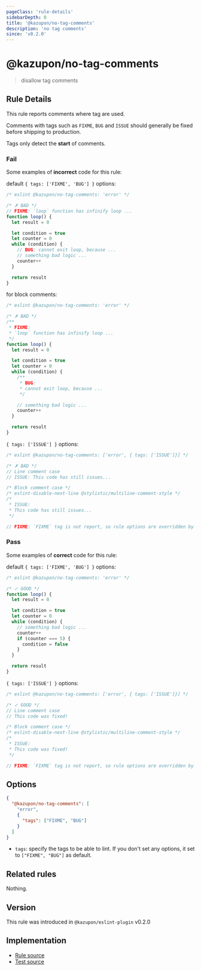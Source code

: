 ```yaml
---
pageClass: 'rule-details'
sidebarDepth: 0
title: '@kazupon/no-tag-comments'
description: 'no tag comments'
since: 'v0.2.0'
---
```


# @kazupon/no-tag-comments

> disallow tag comments

## Rule Details

This rule reports comments where tag are used.

Comments with tags such as `FIXME`, `BUG` and `ISSUE` should generally be fixed before shipping to production.

Tags only detect the **start** of comments.

<!-- eslint-skip -->

### Fail

Some examples of **incorrect** code for this rule:

<eslint-code-block>

default `{ tags: ['FIXME', 'BUG'] }` options:

<!-- eslint-skip -->

```js
/* eslint @kazupon/no-tag-comments: 'error' */

/* ✗ BAD */
// FIXME: `loop` function has infinify loop ...
function loop() {
  let result = 0

  let condition = true
  let counter = 0
  while (condition) {
    // BUG: cannot exit loop, because ...
    // something bad logic ...
    counter++
  }

  return result
}
```

for block comments:

<!-- eslint-skip -->

```js
/* eslint @kazupon/no-tag-comments: 'error' */

/* ✗ BAD */
/**
 * FIXME:
 * `loop` function has infinify loop ...
 */
function loop() {
  let result = 0

  let condition = true
  let counter = 0
  while (condition) {
    /**
     * BUG:
     * cannot exit loop, because ...
     */

    // something bad logic ...
    counter++
  }

  return result
}
```

`{ tags: ['ISSUE'] }` options:

<!-- eslint-skip -->

```js
/* eslint @kazupon/no-tag-comments: ['error', { tags: ['ISSUE']}] */

/* ✗ BAD */
// Line comment case
// ISSUE: This code has still issues...

/* Block comment case */
/* eslint-disable-next-line @stylistic/multiline-comment-style */
/*
 * ISSUE:
 * This code has still issues...
 */

// FIXME: `FIXME` tag is not report, so rule options are overridden by 'ISSUE'
```

</eslint-code-block>

### Pass

Some examples of **correct** code for this rule:

<eslint-code-block>

default `{ tags: ['FIXME', 'BUG'] }` options:

<!-- eslint-skip -->

```js
/* eslint @kazupon/no-tag-comments: 'error' */

/* ✓ GOOD */
function loop() {
  let result = 0

  let condition = true
  let counter = 0
  while (condition) {
    // something bad logic ...
    counter++
    if (counter === 5) {
      condition = false
    }
  }

  return result
}
```

`{ tags: ['ISSUE'] }` options:

<!-- eslint-skip -->

```js
/* eslint @kazupon/no-tag-comments: ['error', { tags: ['ISSUE']}] */

/* ✓ GOOD */
// Line comment case
// This code was fixed!

/* Block comment case */
/* eslint-disable-next-line @stylistic/multiline-comment-style */
/*
 * ISSUE:
 * This code was fixed!
 */

// FIXME: `FIXME` tag is not report, so rule options are overridden by 'ISSUE'
```

</eslint-code-block>

## Options

```json
{
  "@kazupon/no-tag-comments": [
    "error",
    {
      "tags": ["FIXME", "BUG"]
    }
  ]
}
```

- `tags`: specify the tags to be able to lint. If you don't set any options, it set to `["FIXME", "BUG"]` as default.

## Related rules

Nothing.

## Version

This rule was introduced in `@kazupon/eslint-plugin` v0.2.0

## Implementation

- [Rule source](https://github.com/kazupon/eslint-plugin/blob/main/src/rules/no-tag-comments.ts)
- [Test source](https://github.com/kazupon/eslint-plugin/blob/main/src/rules/no-tag-comments.test.ts)
